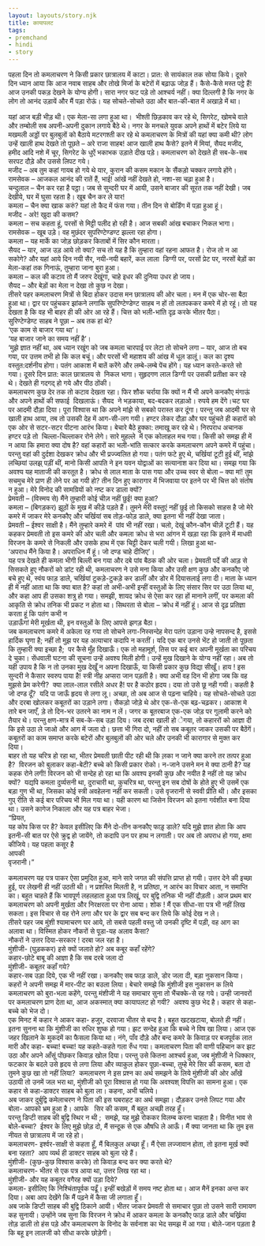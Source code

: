 ```yaml
---  
layout: layouts/story.njk  
title: कायापलट  
tags:  
- premchand  
- hindi  
- story  
---  
```

    
पहला दिन तो कमलाचरण ने किसी प्रकार छात्रालय में काटा। प्रात: से सायंकाल तक सोया किये। दूसरे दिन ध्यान आया कि आज नवाब साहब और तोखे मिर्जा के बटेरों में बढ़ाऊ जोड़ हैं। कैसे-कैसे मस्त पट्ठे हैं! आज उनकी पकड़ देखने के योग्य होगी। सारा नगर फट पड़े तो आश्चर्य नहीं। क्या दिल्लगी है कि नगर के लोग तो आनंद उड़ायें और मैं पड़ा रोऊं। यह सोचते-सोचते उठा और बात-की-बात में अखाड़े में था।  

यहां आज बड़ी भीड़ थी। एक मेला-सा लगा हुआ था।  भीश्ती छिड़काव कर रहे थे, सिगरेट, खोमचे वाले और तम्बोली सब अपनी-अपनी दुकान लगाये बैठे थे। नगर के मनचले युवक अपने हाथों में बटेर लिये या मखमली अड्डों पर बुलबुलों को बैठाये मटरगश्ती कर रहे थे कमलाचरण के मित्रों की यहां क्या कमी थी? लोग उन्हें खाली हाथ देखते तो पूछते – अरे राजा साहब! आज खाली हाथ कैसे? इतने में मियां, सैयद मजीद, हमीद आदि नशे में चूर, सिगरेट के धुऐं भकाभक उड़ाते दीख पड़े। कमलाचरण को देखते ही सब-के-सब सरपट दौड़े और उससे लिपट गये।  
मजीद – अब तुम कहां गायब हो गये थे यार, कुरान की कसम मकान के सैंकड़ो चक्कर लगाये होंगे।  
रामसेवक – आजकल आनंद की रातें हैं, भाई! आंखें नहीं देखते हो, नशा-सा चढ़ा हुआ है।  
चन्दुलाल – चैन कर रहा है पट्ठा। जब से सुन्दरी घर में आयी, उसने बाजार की सूरत तक नहीं देखी। जब देखीये, घर में घुसा रहता है। खूब चैन कर ले यार!  
कमला – चैन क्या खाक करुं? यहां तो कैद में फंस गया। तीन दिन से बोर्डिंग में पड़ा हुआ हूं।  
मजीद - अरे! खुदा की कसम?  
कमला – सच कहता हूं, परसों से मिट्टी पलीद हो रही है। आज सबकी आंख बचाकर निकल भागा।  
रामसेवक – खूब उड़े। वह मुछंदर सुपरिण्टेण्डण्ट झल्ला रहा होगा।  
कमला – यह मार्के का जोड़ छोड़कर किताबों में सिर कौन मारता।  
सैयद – यार, आज उड़ आये तो क्या? सच तो यह है कि तुम्हारा वहां रहना आफत है। रोज तो न आ सकोगे? और यहां आये दिन नयी सैर, नयी-नयी बहारें, कल लाला  डिग्गी पर, परसों प्रेट पर, नरसों बेड़ों का मेला-कहां तक गिनाऊं, तुम्हारा जाना बुरा हुआ।  
कमला – कल की कटाव तो मैं जरुर देखूंगा, चाहे इधर की दुनिया उधर हो जाय।  
सैयद – और बेड़ों का मेला न देखा तो कुछ न देखा।  
तीसरे पहर कमलाचरण मित्रों से बिदा होकर उदास मन छात्रालय की ओर चला। मन में एक चोर-सा बैठा हुआ था। द्वार पर पहुंचकर झांकने लगाकि सुपरिण्टेण्डेण्ट साहब न हों तो लतपककर कमरे में हो रहूं। तो यह देखता है कि वह भी बाहर ही की ओर आ रहे हैं। चित्त को भली-भांति दृढ़ करके भीतर पैठा।  
सुरिण्टेण्डेण्ट साहब ने पूछा – अब तक हां थे?  
‘एक काम से बाजार गया था’।  
‘यह बाजार जाने का समय नहीं है’।  
‘मुझे ज्ञात नहीं था, अब ध्यान रखूंग को जब कमला चारपाई पर लेटा तो सोचने लगा – यार, आज तो बच गया, पर उत्तम तभी हो कि कल बचूं। और परसों भी महाशय की आंख में धूल डालूं। कल का दृश्य वस्तुत:दर्शनीय होगा। पतंग आकाश में बातें करेंगे और लम्बे-लम्बे पेंच होंगे। यह ध्यान करते-करते सो गया। दूसरे दिन प्रात: काल छात्रालय से  निकल भागा। सुहृदगण लाल डिग्गी पर उसकी प्रतीक्षा कर रहे थे। देखते ही गदगद् हो गये और पीठ ठोंकी।  
कमलाचरण कुछ देर तक तो कटाव देखता रहा। फिर शौक चर्राया कि क्यों न मैं भी अपने कनकौए मंगाऊं और अपने हाथों की सफाई  दिखलाऊं। सैयद  ने भड़काया, बद-बदकर लड़ाओ। रुपये हम देंगे।चट घर पर आदमी दौड़ा दिया। पूरा विश्वास था कि अपने मांझे से सबको परास्त कर दूंगा। परन्तु जब आदमी घर से खाली हाथ आया, तब तो उसकी देह में आग-सी-लग गयी। हण्टर लेकर दौड़ा और घर पहुंचते ही कहारों को एक ओर से सटर-सटर पीटना आरंभ किया। बेचारे बैठे हुक्का: तमाखू कर रहे थे। निरपराध अचानक हण्टर पड़े तो  चिल्ला-चिल्लाकर रोने लेगे। सारे मुहल्ले  में एक कोलाहल मच गया। किसी को समझ ही में न आया कि हमारा क्या दोष है? वहां कहारों का भली-भांति सत्कार करके कमलाचरण अपने कमरे में पहुंचा। परन्तु वहां की दुर्दशा देखकर क्रोध और भी प्रज्ज्वलित हो गया। पतंग फटे हुए थे, चर्खियां टूटी हुई थीं, मांझे लच्छियां उलझ् पड़ीं थीं, मानो किसी आपति ने इन यवन योद्वाओं का सत्यानाश कर दिया था। समझ गया कि अवश्य यह माताजी की करतूत है। क्रोध से लाल माता के पास गया और उच्च स्वर से बोला – क्या मां! तुम सचमुच मेरे प्राण ही लेने पर आ गयी हो? तीन दिन हुए कारागार में भिजवाया पर इतने पर भी चित्त को संतोष न हुआ। मेरे विनोद की सामग्रियों को नष्ट कर डाला क्यों?  
प्रेमवती – (विस्मय से) मैंने तुम्हारी कोई चीज़ नहीं छुई! क्या हुआ?  
कमला – (बिगड़कर) झूठों के मुख में कीड़े पड़ते हैं। तुमने मेरी वस्तुएं नहीं छुई तो किसको साहस है जो मेरे कमरे में जाकर मेरे कनकौए और चर्खियां सब तोड़-फोड़ डाले, क्या इतना भी नहीं देखा जाता।  
प्रेमवती – ईश्वर साक्षी है। मैंने तुम्हारे कमरे में  पांव भी नहीं रखा। चलो, देखूं कौन-कौन चीज़ें टूटी हैं। यह कहकर प्रेमवती तो इस कमरे की ओर चली और कमला क्रोध से भरा आंगन में खड़ा रहा कि इतने में माधवी विरजन के कमरे से निकली और उसके हाथ में एक चिट्टी देकर चली गयी। लिखा हुआ था-  
‘अपराध मैंने किया है। अपराधिन मैं हूं। जो दण्ड चाहे दीजिए’।  
यह पत्र देखते ही कमला भीगी बिल्ली बन गया और दबे पांव बैठक की ओर चला। प्रेमवती पर्दे की आड़ से सिसकते हुए नौकरों को डांट रही थी, कमलाचरण ने उसे मना किया और उसी क्षण कुछ और कनकौए जो बचे हुए थे, स्वंय फाड़ डाले, चर्खियां टुकड़े-टुकड़े कर डालीं और डोर में दियासलाई लगा दी। माता के ध्यान ही में नहीं आता था कि क्या बात है? कहां तो अभी-अभी इन्हीं वस्तुओं के लिए संसार सिर पर उठा लिया था,  और कहा आप ही उसका शत्रु हो गया। समझी, शायद क्रोध से ऐसा कर रहा हों मानाने लगीं, पर कमला की आकृति से क्रोध तनिक भी प्रकट न होता था। सिथरता से बोला – क्रोध में नहीं हूं। आज से दृढ़ प्रतिज्ञा करता हूं कि पतंग कभी न  
उड़ाऊँगां मेरी मूर्खता थी, इन वस्तुओं के लिए आपसे झगड़ बैठा।  
जब कमलाचरण कमरे में अकेला रह गया तो सोचने लगा-निस्सन्देह मेरा पतंग उड़ाना उन्हे नापसन्द है, इससे हार्दिक घृणा है; नहीं तो मुझ पर यह अत्याचार कदापि न करतीं। यदि एक बार उनसे भेंट हो जाती तो पूछता कि तुम्हारी क्या इच्छा है;  पर कैसे मुँह दिखाऊँ। एक तो महामूर्श, तिस पर कई बार अपनी मूर्खता का परिचय दे चुका। सेंधवाली घटना की सूचना उन्हें अवश्य मिली होगी। उन्हें मुख दिखाने के योग्य नहीं रहा। अब तो यही उपाय है कि न तो उनका मुख देखूँ न अपना दिखाऊँ, या किसी प्रकार कुछ विद्या सीखूँ। हाय ! इस सुन्दरी ने कैसार स्वरुप पाया है! स्त्री नीह अप्सरा जान पड़ती है। क्या अभी वह दिन भी होगा जब कि वह मुझसे प्रेम करेगी?  क्या लाल-लाल रसीले अधर है! पर है कठोर हृदय। दया तो उसे छू नही गयी। कहती है जो दण्ड दूँ?  यदि पा जाऊँ हृदय से लगा लू। अच्छा, तो अब आज से पढ़ना चाहिये। यह सोचते-सोचते उठा और दरबा खोलकर कबूतरों का उड़ाने लगा। सैकड़ो जोड़े थे ओर एक-से-एक बढ़-चढ़कर। आकाश मे तारे बन जाएँ, ड़े तो दिन-भर उतरने का नाम न लें। जगर क बूतरबाज एक-एक जोड़ पर गुलामी करने को तैयार थे। परन्तु क्षण-मात्र में सब-के-सब उड़ा दिय। जब दरबा खाली हो ेगया, तो कहाररों को आज्ञा दी कि इसे उठा ले जाओ और आग में जला दो। छत्ता भी गिरा दो, नहीं तो सब कबूतर जाकर उसकी पर बैठेंगें। कबूतरों का काम समाप्त करके बटेरों और बुलबुलों की ओर चले और उनकी भी कारागार से मुक्त कर दिया।  
बाहर तो यह चरित्र हो रहा था, भीतर प्रेमवती छाती पीट रही थी कि ल़का न जाने क्या करने तर तत्पर हुआ है?  विरजन को बुलाकर कहा-बेटी? बच्चे को किसी प्रकार रोको। न-जाने उसने मन मे क्या ठानी है? यह कहक रोने लगी! विरजन को भी सन्देह हो रहा था कि अवश्य इनकी कुछ और नयीत है नहीं तो यह क्रोध क्यों?  यद्यपि कमला दुर्व्यसनी था, दुराचारी था, कुचरित्र था, परन्तु इन सब दोषों के होते हुए भी उसमें एक बड़ा गुण भी था, जिसका कोई स्त्री अवहेलना नहीं कर सकती। उसे वृजरानी से स्ववी प्रीति थी। और इसका गुप् रीति से कई बार परिचय भी मिल गया था। यही कारण था जिसेन विरजन को इतना गर्वशील बना दिया था। उसने कागेज निकाला और यह पत्र बाहर भेजा।  
“प्रियत,  
यह कोप किस पर है? केवल इसीलिए कि मैंने दो-तीन कनकौए फाड़ृ डाले? यदि मुझे ज्ञात होता कि आप इतनी-सी बात पर ऐसे क्रुद्व हो जायेंगे, तो कदापि उन पर हाथ न लगाती। पर अब तो अपराध हो गया, क्षमा कीजिये। यह पहला कसूर है  
आपकी  
वृजरानी।”  

कमलाचरण यह पत्र पाकर ऐसा प्रमुदित हुआ, माने सारे जगत की संपत्ति प्राप्त हो गयी। उत्तर देने की इच्छा हुई, पर लेखनी ही नहीं उठती थी। न प्रशस्ति मिलती है, न प्रतिष्ठा, न आरंभ का विचार आता, न समाप्ति का। बहुत चाहते हैं कि भावपूर्ण लहलहाता हुआ पत्र लिखूं, पर बुद्वि तनिक भी नहीं दौड़ती। आज प्रथम बार कमलाचरण को अपनी मुर्खता और निरक्षरता पर रोना आया। शोक ! मैं एक सीधा-सा पत्र भी नहीं लिख सकता। इस विचार से वह रोने लगा और घर के द्वार सब बन्द कर लिये कि कोई देख न ले।  
तीसरे पहर जब मुंशी श्यामाचरण घर आये, तो सबसे पहली वस्तु जो उनकी दृष्टि में पड़ी, वह आग का अलावा था। विस्मित होकर नौकरों से पूडा-यह अलाव कैसा?  
नौकरों ने उत्तर दिया-सरकार ! दरबा जल रहा है।  
मुंशीजी- (घुड़ककर) इसे क्यों जलाते हो? अब कबूर कहाँ रहेंगे?  
कहार-छोटे बाबू की आज्ञा है कि सब दरबे जला दो  
मुंशीजी- कबूतर कहाँ गये?  
कहार-सब उड़ा दिये, एक भी नहीं रखा। कनकौए सब फाड़ डाले, डोर जला दी, बड़ा नुकसान किया।  
कहरों ने अपनी समझ में मार-पीट का बउला लिया। बेचारे समझे कि मुंशीजी इस नुकासन क लिये कमलाचरण को बुरा-भला कहेंगे, परन्तु मंशीजी ने यह समाचार सुना तो भैंचक्के-से रह गये। उन्ही जानवरों पर कमलाचरण प्राण देता था, आज अकस्मात् क्या कायापलट हो गयी?  अवश्य कुछ भेद है। कहार से कहा- बच्चे को भेज दो।  
एक मिनट में कहार ने आकर कहा- हजुर, दरवाजा भीतर से बन्द है। बहुत खटखटाया, बोलते ही नहीं।  
इतना सुनना था कि मुंशीजी का रुधिर शुष्क हो गया। झट सन्देह हुआ कि बच्चे ने विष खा लिया। आज एक जहर खिलाने के मुकदमें का फैसला किया था। नंगे, पाँव दौड़े और बन्द कमरे के किवाड़ पर बजपूर्वक लात मारी और कहा- बच्चा! बच्चा! यह कहते-कहते गला रुँध गया। कमलाचरण पिता की वाणी पहिचान कर झट उठा और अपने आँसूं पोंछकर किवाड़ खोल दिया। परन्तु उसे कितना आश्चर्य हुआ, जब मुंशीजी ने धिक्कार, फटकार के बदले उसे हृदय से लगा लिया और व्याकुल होकर पूछा-बच्चा, तुम्हे मेरे सिर की कसम, बता दो तुमने कुछ खा तो नहीं लिया?  कमलाचरण ने इस प्रश्न का अर्थ समझने के लिये मुंशीजी की ओर आँखें उठायी तो उनमें जल भरा था, मुंशीजी को पूरा विश्वास हो गया कि अवश्यश् विपत्ति का सामना हुआ। एक कहार से कहा-डाक्टर साहब को बुला ला। कहना, अभी चलिये।  
अब जाकर दुर्बुद्वि कमेलाचरण ने पिता की इस घबराहट का अर्थ समझा। दौड़कर उनसे लिपट गया और बोला- आपको भ्रम हुआ है। आपके   सिर की कसम, मैं बहुत अच्छी तरह हूँ।  
परन्तु डिप्टी साहब की बुद्वि स्थिर न थी ;  समझे, यह मुझे रोककर विलम्ब करना चाहता है। विनीत भाव से बोले-बच्चा?  ईश्वर के लिए मुझे छोड़ दो, मैं सन्दूक से एक औषधि ले आऊँ। मैं क्या जानता था कि तुम इस नीयत से छात्रालय में जा रहे हो।  
कमलाचरण- इर्श्वर-साक्षी से कहता हूँ, मैं बिलकुल अच्छा हूँ। मैं ऐसा लज्जावान होता, तो इतना मूर्ख क्यों बना रहता?  आप व्यर्थ ही डाक्टर साहब को बुला रहे हैं।  
मुंशीजी- (कुछ-कुछ विश्वास करके) तो किवाड़ बन्द कर क्या करते थे?  
कमलाचरण- भीतर से एक पत्र आया था, उत्तर लिख रहा था।  
मुंशीजी- और यह कबूतर वगैरह क्यों उड़ा दिये?  
कमला- इसीलिए कि निश्चिंतापूर्वक पढूँ। इन्हीं बखेड़ों में समय नष्ट होता था। आज मैनें इनका अन्त कर दिया। अबा आप देखेंगे कि मैं पढ़ने में कैसा जी लगाता हूँ।  
अब जाके डिप्टी साहब की बुद्वि ठिकाने आयी। भीतर जाकर प्रेमवती से समाचार पूछा तो उसने सारी रामायण कह सुनायी। उन्होंने जब सुना कि विरजन ने क्रोध में आकर कमला के कनकौए फाड़ डाले और चर्ख्रिया तोड़ डाली तो हंस पड़े और कमलाचरण के विनोद के सर्वनाश का भेद समझ में आ गया। बोले-जान पड़ता है कि बहू इन लालजी को सीधा करके छोड़ेगी।  


    